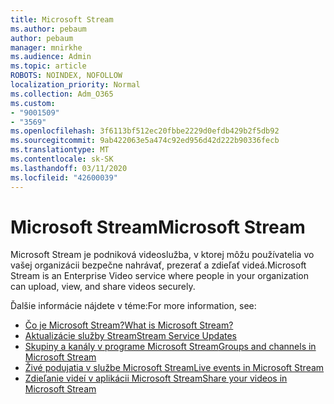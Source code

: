 ```yaml
---
title: Microsoft Stream
ms.author: pebaum
author: pebaum
manager: mnirkhe
ms.audience: Admin
ms.topic: article
ROBOTS: NOINDEX, NOFOLLOW
localization_priority: Normal
ms.collection: Adm_O365
ms.custom:
- "9001509"
- "3569"
ms.openlocfilehash: 3f6113bf512ec20fbbe2229d0efdb429b2f5db92
ms.sourcegitcommit: 9ab422063e5a474c92ed956d42d222b90336fecb
ms.translationtype: MT
ms.contentlocale: sk-SK
ms.lasthandoff: 03/11/2020
ms.locfileid: "42600039"
---
```

# <a name="microsoft-stream"></a><span data-ttu-id="66a75-102">Microsoft Stream</span><span class="sxs-lookup"><span data-stu-id="66a75-102">Microsoft Stream</span></span>

<span data-ttu-id="66a75-103">Microsoft Stream je podniková videoslužba, v ktorej môžu používatelia vo vašej organizácii bezpečne nahrávať, prezerať a zdieľať videá.</span><span class="sxs-lookup"><span data-stu-id="66a75-103">Microsoft Stream is an Enterprise Video service where people in your organization can upload, view, and share videos securely.</span></span> 

<span data-ttu-id="66a75-104">Ďalšie informácie nájdete v téme:</span><span class="sxs-lookup"><span data-stu-id="66a75-104">For more information, see:</span></span>

- [<span data-ttu-id="66a75-105">Čo je Microsoft Stream?</span><span class="sxs-lookup"><span data-stu-id="66a75-105">What is Microsoft Stream?</span></span>](https://docs.microsoft.com/stream/overview)
- [<span data-ttu-id="66a75-106">Aktualizácie služby Stream</span><span class="sxs-lookup"><span data-stu-id="66a75-106">Stream Service Updates</span></span>](https://techcommunity.microsoft.com/t5/microsoft-stream-service-updates/bd-p/StreamAnnouncements)
- [<span data-ttu-id="66a75-107">Skupiny a kanály v programe Microsoft Stream</span><span class="sxs-lookup"><span data-stu-id="66a75-107">Groups and channels in Microsoft Stream</span></span>](https://docs.microsoft.com/stream/groups-channels-organization)
- [<span data-ttu-id="66a75-108">Živé podujatia v službe Microsoft Stream</span><span class="sxs-lookup"><span data-stu-id="66a75-108">Live events in Microsoft Stream</span></span>](https://docs.microsoft.com/stream/live-event-overview)
- [<span data-ttu-id="66a75-109">Zdieľanie videí v aplikácii Microsoft Stream</span><span class="sxs-lookup"><span data-stu-id="66a75-109">Share your videos in Microsoft Stream</span></span>](https://docs.microsoft.com/stream/portal-share-video)